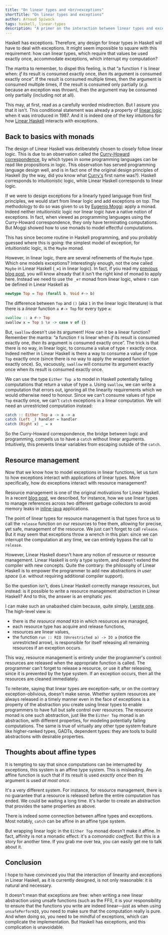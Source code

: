 ```yaml
---
title: "On linear types and <br/>exceptions"
shortTitle: "On linear types and exceptions"
author: Arnaud Spiwack
tags: haskell, linear-types
description: "A primer on the interaction between linear types and exceptions in Haskell."
---
```


Haskell has exceptions. Therefore, any design for linear types in
Haskell will have to deal with exceptions. It might seem
impossible to square with this requirement:
how can linear types, which require that values be used
exactly once, accommodate exceptions, which
interrupt my computation?

The mantra to remember, to dispel this feeling, is that “a function
`f` is linear when: _if_ its result is consumed exactly once, _then_ its
argument is consumed exactly once”. If the result is consumed multiple
times, then the argument is consumed multiple times, if the result is
consumed only partially (_e.g._ because an exception was thrown), then
the argument may be consumed only partially (including not at all).

This may, at first, read as a carefully worded misdirection. But I
assure you that it isn't. This conditional statement was already a
property of [linear logic][linear-logic] when it was introduced
in 1987. And it is indeed one of the key intuitions for how [Linear
Haskell][linear-haskell-paper] interacts with exceptions.

## Back to basics with monads

The design of Linear Haskell was deliberately chosen to closely follow linear
logic. This is due to an observation called the
[Curry-Howard correspondence][curry-howard], by which types in
some programming languages can be read like propositions in logic.
This observation
has served programming language design well, and is in fact one of the
original design principles of Haskell (by the way, did you know what
[Curry's][curry-wiki] first name was?). Haskell corresponds to
intuitionistic logic, while Linear Haskell corresponds to
linear logic.

If we were to design exceptions for a linearly typed language from
first principles, we would start from linear logic and add exceptions on
top. The methodology to do so was given to us by [Eugenio
Moggi][moggi-wiki]: apply a monad. Indeed neither intuitionistic logic
nor linear logic have a native notion of exceptions. In fact, when
viewed as programming languages using the Curry-Howard correspondence,
they only have terminating computations. But
Moggi showed how to use monads to model effectful computations.

This has since become routine in Haskell programming, and you probably
guessed where this is going: the simplest model of exception, for
intuitionistic logic, is the `Maybe` monad.

However, in linear logic, there are several refinements of the `Maybe`
type. Which one models exceptions? Interestingly enough, not the one
called `Maybe` in Linear Haskell (`_⊕1` in linear logic). In fact, if
you read my [previous blog post][data-vs-control], you will
know already that it isn't the right kind of monad to apply here. Instead we
need to use the `_⊕⊤` monad from linear logic, where `⊤` can be
defined in Linear Haskell as

```haskell
newtype Top = Top (forall b. Void #-> b)
```

The difference between `Top` and `()` (aka `1` in the linear logic
literature) is that there is a *linear* function `a #-> Top` for every
type `a`:

```haskell
swallow :: a #-> Top
swallow x = Top $ \v -> case v of {}
```

But, `swallow` doesn't use its argument! How can it be a linear
function? Remember the mantra: “a function `f` is linear when _if_ its
result is consumed exactly one, _then_ its argument is consumed
exactly once”. The trick is that there is no way, in linear logic, to
consume a value of type `⊤` exactly once. Indeed neither in
Linear Haskell is there a way to consume a value of type `Top` exactly once
(since there is no way to apply the wrapped function exactly once).
So, vacuously, `swallow` will consume its argument exactly once when
its result is consumed exactly once.

We can use the type `Either Top a` to model in Haskell potentially
failing computations that return a value of type `a`.
Using `swallow`, we can write a computation that errors out,
ignoring all the linearity requirements which we would otherwise need to honour.
Since we can't consume values of type `Top` exactly once,
we can't `catch` exceptions in a linear
computation. We will need an unrestricted computation instead:

```haskell
catch :: Either Top a -> a -> a
catch (Left _) handler = handler
catch (Right x) _ = x
```

So the Curry-Howard correspondence, the bridge between logic and programming,
compels us to have a `catch`
without linear arguments. Intuitively, this prevents linear variables
from escaping outside of the `catch`.

## Resource management

Now that we know how to model exceptions in linear functions,
let us turn to
how exceptions interact with applications of linear types. More
specifically, how do exceptions interact with resource management?

Resource management is one of the original motivations for Linear
Haskell. In a recent [blog post][linear-inline-java], we described,
for instance, how we use linear types to manage references across two
different garbage collectors to avoid memory leaks in
[inline-java][inline-java] applications.

The point of linear types for resource management is that types
force us to call the `release` function on our resources to free them,
allowing for
precise, yet safe, management of the resource. We just can't forget to
call `release`.
But it may seem that
exceptions throw a wrench in this plan: since we can interrupt the
computation at any time, we can entirely bypass the call to `release`.

However, Linear Haskell doesn't have any notion of resource or
resource management. Linear Haskell is only a type system, and doesn't
extend the compiler with new concepts. Quite the contrary: the
philosophy of Linear Haskell is to empower the programmer to add new
abstractions _in user space_ (i.e. without requiring additional
compiler support).

So the question isn't, does Linear Haskell correctly manage resources,
but instead: is it possible to write a resource management
abstraction in Linear Haskell? And to this, the answer is an emphatic
_yes_.

I can make such an unabashed claim because, quite simply, [I wrote
one][resource-io]. The high-level view is:

- there is *the resource monad* `RIO` in which resources are managed,
- each resource type has acquire and release functions,
- resources are linear values,
- the function `run :: RIO (Unrestricted a) -> IO a` (notice the
  unrestricted arrow), is responsible for
  itself releasing all remaining resources if an exception occurs.

This way, resource management is entirely under the programmer's control:
resources are released when the appropriate function is called. The
programmer can't forget to release a resource, or use it after
releasing, since it is prevented by the type system. If an exception
occurs, then all the resources are cleaned immediately.

To reiterate, saying that linear types are exception-safe, or on the
contrary exception-oblivious, doesn't make sense. Whether system
resources are always released in a timely manner even in the face of
exceptions is a property of the abstraction you create using linear
types to enable programmers to have full but safe control over
resources. The resource monad is one such abstraction, just like the
`Either Top` monad is an abstraction, with different properties, for
modeling potentially failing computations. The same is true of
virtually any other type system feature like higher-ranked types,
GADTs, dependent types: they are tools to build abstractions with
desirable properties.

## Thoughts about affine types

It is tempting to say that since computations can be interrupted by
exceptions, this system is an affine type system. This is
misleading. An affine function is such that if its result is used
_exactly once_ then its argument is used _at most once_.

It's a very different system. For instance, for resource management,
there is no guarantee that a resource is released before the entire
computation has ended. We could be waiting a long time. It's harder to
create an abstraction that provides the same properties as above.

There is indeed some connection between affine types and
exceptions. Most notably, `catch` can be affine in an affine type
system.

But wrapping linear logic in the `Either Top` monad doesn't make it
affine. In fact, affinity is not a monadic effect: it's a _comonadic
coeffect_. But this is a story for another time. If you grab me
over tea, you can easily get me to talk about it.

## Conclusion

I hope to have convinced you that the interaction of linearity and
exceptions in Linear Haskell, as it is currently designed, is not only
reasonable: it is natural and necessary.

It doesn't mean that exceptions are free: when writing a new linear
abstraction using unsafe functions (such as the FFI), it is your
responsibility to ensure that the functions you write are indeed linear—just as
when using `unsafePerformIO`, you need to make sure that the
computation really is pure. And when doing so, you need to be mindful
of exceptions, which can complicate the implementation. But Haskell has
exceptions, and this complication is unavoidable.

[linear-logic]: https://en.wikipedia.org/wiki/Linear_logic
[linear-haskell-paper]: https://arxiv.org/abs/1710.09756
[curry-howard]: https://en.wikipedia.org/wiki/Curry%E2%80%93Howard_correspondence
[curry-wiki]: https://en.wikipedia.org/wiki/Haskell_Curry
[moggi-wiki]: https://en.wikipedia.org/wiki/Eugenio_Moggi
[data-vs-control]: https://www.tweag.io/posts/2020-01-16-data-vs-control.html
[linear-inline-java]: https://www.tweag.io/posts/2020-02-06-safe-inline-java.html
[inline-java]: https://github.com/tweag/inline-java
[resource-io]: https://github.com/tweag/linear-base/blob/0b6a6c59491c854581027df160b1703af673deef/src/System/IO/Resource.hs
